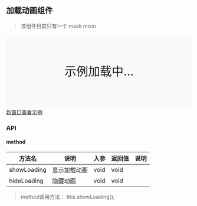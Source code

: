 ## 加载动画组件
> 该组件目前只有一个 mask mixin

<div style="position:relative" id="mx_1">
    <iframe src="http://localhost/magix-gallery/test.html#!/mx-loading/mask?inline=true&id=mx_1" frameborder="no" style="width:100%;height:200px;" scrolling="no"></iframe>
    <div style="position:absolute;width:100%;height:200px;background-color:#f9f9f9;text-align:center;line-height:200px;font-size:32px;top:0;right:0;left:0;bottom:0">示例加载中...</div>
</div>
<a href="https://thx.github.io/magix-gallery/#!/mx-loading/mask" target="_blank">新窗口查看示例</a>

### API

#### method

| 方法名 | 说明 | 入参 | 返回值 | 说明 |
| -------- | -------- | -------- | -------- | -------- |
| showLoading | 显示加载动画 | void | void | &nbsp; |
| hideLoading | 隐藏动画 | void | void | &nbsp; |

> method调用方法： this.showLoading();


